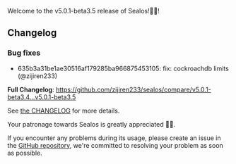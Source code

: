 Welcome to the v5.0.1-beta3.5 release of Sealos!🎉🎉!



## Changelog
### Bug fixes
* 635b3a31be1ae30516af179285ba966875453105: fix: cockroachdb limits (@zijiren233)

**Full Changelog**: https://github.com/zijiren233/sealos/compare/v5.0.1-beta3.4...v5.0.1-beta3.5

See [the CHANGELOG](https://github.com/zijiren233/sealos/blob/main/CHANGELOG/CHANGELOG.md) for more details.

Your patronage towards Sealos is greatly appreciated 🎉🎉.

If you encounter any problems during its usage, please create an issue in the [GitHub repository](https://github.com/zijiren233/sealos), we're committed to resolving your problem as soon as possible.
